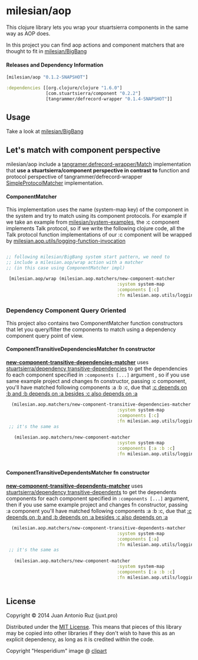 # milesian/aop

This clojure library lets you wrap your stuartsierra components in the same way as AOP does.

In this project you can find aop actions and component matchers that are thought to fit in 
[milesian/BigBang](https://github.com/milesian/BigBang)

#### Releases and Dependency Information


```clojure
[milesian/aop "0.1.2-SNAPSHOT"]
```

```clojure
:dependencies [[org.clojure/clojure "1.6.0"]
               [com.stuartsierra/component "0.2.2"]
               [tangrammer/defrecord-wrapper "0.1.4-SNAPSHOT"]]
```

## Usage

Take a look at [milesian/BigBang](https://github.com/milesian/BigBang)


## Let's match with component perspective 

milesian/aop include a [tangramer.defrecord-wrapper/Match](https://github.com/tangrammer/defrecord-wrapper/blob/master/src/defrecord_wrapper/aop.clj#L4-L5) implementation that **use a stuartsierra/component perspective in contrast to** function and protocol perspective of tangrammer/defrecord-wrapper [SimpleProtocolMatcher](https://github.com/tangrammer/defrecord-wrapper/blob/master/src/defrecord_wrapper/aop.clj#L15) implementation.

####  ComponentMatcher 
This implementation  uses the name (system-map key) of the component in the system and try to match using its component protocols.
For example if we take an example from [milesian/system-examples](https://github.com/milesian/system-examples/blob/master/src/milesian/system_examples.clj), the :c component implements Talk protocol, so if we write the following clojure code, all the Talk protocol function implementations of our :c component will be wrapped by [milesian.aop.utils/logging-function-invocation](https://github.com/milesian/aop/blob/master/src/milesian/aop/utils.clj#L20) 

```clojure

;; following milesian/BigBang system start pattern, we need to 
;; include a milesian.aop/wrap action with a matcher 
;; (in this case using ComponentMatcher impl)

 [milesian.aop/wrap (milesian.aop.matchers/new-component-matcher 
                                          :system system-map 
                                          :components [:c] 
                                          :fn milesian.aop.utils/logging-function-invocation)]                                          
```

###  Dependency Component Query Oriented 
This project also contains two ComponentMatcher function constructors that let you query/filter the components to match using a dependency component query point of view. 


#### ComponentTransitiveDependenciesMatcher fn constructor
**[new-component-transitive-dependencies-matcher](https://github.com/milesian/aop/blob/master/src/milesian/aop/matchers.clj#L33)** uses [stuartsierra/dependency transitive-dependencies](https://github.com/stuartsierra/dependency/blob/master/src/com/stuartsierra/dependency.clj#L19)  to get the dependencies fo each component specified in ```:components [...]``` argument , so if you use same example project and changes fn constructor, passing :c component, you'll have matched following components :a :b :c, due that [:c depends on :b and :b depends on :a besides :c also depends on :a](https://github.com/milesian/system-examples/blob/master/src/milesian/system_examples.clj#L45-L50)

```clojure
  (milesian.aop.matchers/new-component-transitive-dependencies-matcher 
                                          :system system-map 
                                          :components [:c] 
                                          :fn milesian.aop.utils/logging-function-invocation)
 ;; it's the same as                                           
 
   (milesian.aop.matchers/new-component-matcher 
                                          :system system-map 
                                          :components [:a :b :c] 
                                          :fn milesian.aop.utils/logging-function-invocation)
 
```

 
#### ComponentTransitiveDependentsMatcher fn constructor
**[new-component-transitive-dependents-matcher](https://github.com/milesian/aop/blob/master/src/milesian/aop/matchers.clj#L40)** uses [stuartsierra/dependency transitive-dependents](https://github.com/stuartsierra/dependency/blob/master/src/com/stuartsierra/dependency.clj#L22) to get the dependents components for each component specified in ```:components [...]``` argument, then if you use same example project and changes fn constructor, passing :a component you'll have matched following components :a :b :c, due that [:c depends on :b and :b depends on :a besides :c also depends on :a](https://github.com/milesian/system-examples/blob/master/src/milesian/system_examples.clj#L45-L50)
```clojure
  (milesian.aop.matchers/new-component-transitive-dependents-matcher 
                                          :system system-map 
                                          :components [:a] 
                                          :fn milesian.aop.utils/logging-function-invocation)
 ;; it's the same as                                           
 
   (milesian.aop.matchers/new-component-matcher 
                                          :system system-map 
                                          :components [:a :b :c] 
                                          :fn milesian.aop.utils/logging-function-invocation)
 
```


## License

Copyright © 2014 Juan Antonio Ruz (juxt.pro)

Distributed under the [MIT License](http://opensource.org/licenses/MIT). This means that pieces of this library may be copied into other libraries if they don't wish to have this as an explicit dependency, as long as it is credited within the code.

Copyright "Hesperidium" image @ [clipart](http://etc.usf.edu/clipart/)


